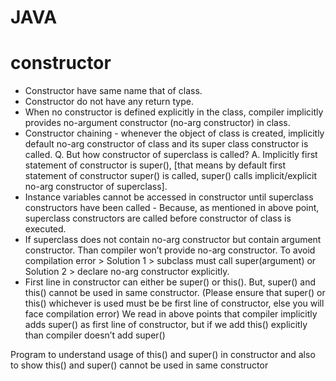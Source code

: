 # JAVA
# constructor
* Constructor have same name that of class.
* Constructor do not have any return type.
* When no constructor is defined explicitly in the class, compiler implicitly provides no-argument constructor (no-arg constructor) in class.
* Constructor chaining - whenever the object of class is created, implicitly default no-arg constructor of class and its super class constructor is called.
  Q. But how constructor of superclass is called?
  A. Implicitly first statement of constructor is super(), [that means by default first statement of constructor super() is called, super() calls implicit/explicit no-arg constructor of superclass].
* Instance variables cannot be accessed in constructor until superclass constructors have been called - Because, as mentioned in above point, superclass constructors are called before constructor of class is executed.
* If superclass does not contain no-arg constructor but contain argument constructor.
Than compiler won’t provide no-arg constructor. To avoid compilation error >
Solution 1 > subclass must call super(argument) or
Solution 2 > declare no-arg constructor explicitly.
* First line in constructor can either be super() or this(). But, super() and this() cannot be used in same constructor. (Please ensure that super() or this() whichever is used must be be first line of constructor, else you will face compilation error)
We read in above points that compiler implicitly adds super() as first line of constructor, but if we add this() explicitly than compiler doesn’t add super()

Program to understand usage of this() and super() in constructor and also to show this() and super() cannot be used in same constructor 
